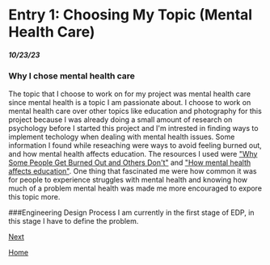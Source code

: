 # Entry 1: Choosing My Topic (Mental Health Care)
##### 10/23/23

### Why I chose mental health care
The topic that I choose to work on for my project was mental health care since mental health is a topic I am passionate about. I choose to work on mental health care over other topics like education and photography for this project because I was already doing a small amount of research on psychology before I started this project and I'm intrested in finding ways to implement techology when dealing with mental health issues. Some information I found while reseaching were ways to avoid feeling burned out, and how mental health affects education. The resources I used were ["Why Some People Get Burned Out and Others Don't"](https://hbr.org/2016/11/why-some-people-get-burned-out-and-others-dont) and ["How mental health affects education"](https://shawmind.org/how-mental-health-affects-education/). One thing that fascinated me were how common it was for people to experience struggles with mental health and knowing how much of a problem mental health was made me more encouraged to expore this topic more.

###Engineering Design Process
I am currently in the first stage of EDP, in this stage I have to define the problem.    

[Next](entry02.md)

[Home](../README.md)
